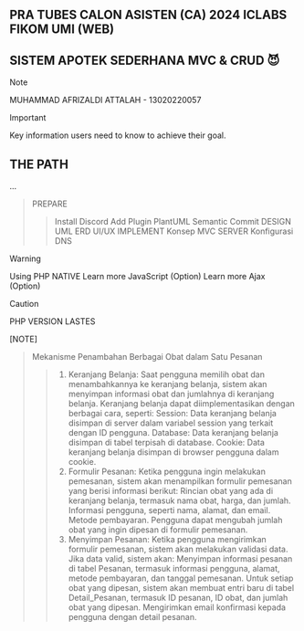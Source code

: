 ## PRA TUBES CALON ASISTEN (CA) 2024 ICLABS FIKOM UMI (WEB)

## SISTEM APOTEK SEDERHANA MVC & CRUD :smiling_imp:
> [!NOTE]
> MUHAMMAD AFRIZALDI ATTALAH - 13020220057


> [!IMPORTANT]
> Key information users need to know to achieve their goal.

## THE PATH
...
> PREPARE
>> Install Discord
>> Add Plugin PlantUML
>> Semantic Commit
> DESIGN
>> UML
>> ERD
>> UI/UX
> IMPLEMENT
>> Konsep MVC
> SERVER
>> Konfigurasi 
>> DNS

> [!WARNING]
> Using PHP NATIVE
> Learn more JavaScript (Option)
> Learn more Ajax (Option)


> [!CAUTION]
> PHP VERSION LASTES

[NOTE]
>Mekanisme Penambahan Berbagai Obat dalam Satu Pesanan
>>1. Keranjang Belanja:
Saat pengguna memilih obat dan menambahkannya ke keranjang belanja, sistem akan menyimpan informasi obat dan jumlahnya di keranjang belanja.
Keranjang belanja dapat diimplementasikan dengan berbagai cara, seperti:
Session: Data keranjang belanja disimpan di server dalam variabel session yang terkait dengan ID pengguna.
Database: Data keranjang belanja disimpan di tabel terpisah di database.
Cookie: Data keranjang belanja disimpan di browser pengguna dalam cookie.
>>2. Formulir Pesanan:
Ketika pengguna ingin melakukan pemesanan, sistem akan menampilkan formulir pemesanan yang berisi informasi berikut:
Rincian obat yang ada di keranjang belanja, termasuk nama obat, harga, dan jumlah.
Informasi pengguna, seperti nama, alamat, dan email.
Metode pembayaran.
Pengguna dapat mengubah jumlah obat yang ingin dipesan di formulir pemesanan.
>>3. Menyimpan Pesanan:
Ketika pengguna mengirimkan formulir pemesanan, sistem akan melakukan validasi data.
Jika data valid, sistem akan:
Menyimpan informasi pesanan di tabel Pesanan, termasuk informasi pengguna, alamat, metode pembayaran, dan tanggal pemesanan.
Untuk setiap obat yang dipesan, sistem akan membuat entri baru di tabel Detail_Pesanan, termasuk ID pesanan, ID obat, dan jumlah obat yang dipesan.
Mengirimkan email konfirmasi kepada pengguna dengan detail pesanan.
